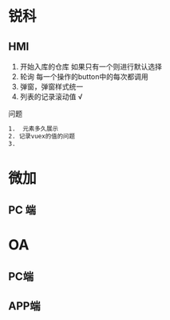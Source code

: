# 锐科

## HMI

1. 开始入库的仓库 如果只有一个则进行默认选择
2. 轮询 每一个操作的button中的每次都调用
3. 弹窗，弹窗样式统一
4. 列表的记录滚动值   √


问题

~~~txt
1.  元素多久展示
2. 记录vuex的值的问题
3. 
~~~





# 微加

## PC 端


# OA

## PC端


## APP端
